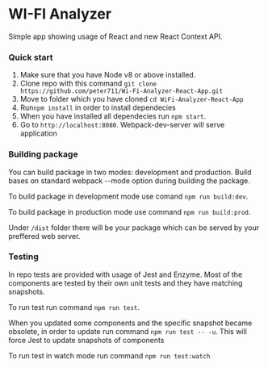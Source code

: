 # WI-FI Analyzer

Simple app showing usage of React and new React Context API.

### Quick start

1. Make sure that you have Node v8 or above installed.
2. Clone repo with this command `git clone https://github.com/peter711/Wi-Fi-Analyzer-React-App.git`
3. Move to folder which you have cloned `cd WiFi-Analyzer-React-App`
4. Run`npm install` in order to install dependecies
5. When you have installed all dependecies run `npm start`. 
6. Go to `http://localhost:8080`. Webpack-dev-server will serve application

### Building package

You can build package in two modes: development and production. Build bases on standard webpack --mode option during building the package.

To build package in development mode use comand `npm run build:dev`.

To build package in production mode use command `npm run build:prod`.

Under `/dist` folder there will be your package which can be served by your preffered web server. 

### Testing

In repo tests are provided with usage of Jest and Enzyme. Most of the components are tested by their own unit tests and they have matching snapshots. 

To run test run command `npm run test`.

When you updated some components and the specific snapshot became obsolete, in order to update run command `npm run test -- -u`. This will force Jest to update snapshots of components 

To run test in watch mode run command `npm run test:watch`

